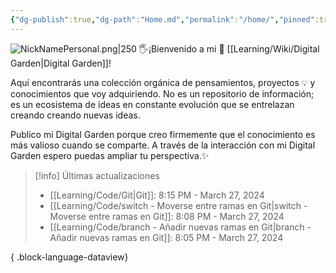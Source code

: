 ```yaml
---
{"dg-publish":true,"dg-path":"Home.md","permalink":"/home/","pinned":true,"tags":["gardenEntry"],"created":"2024-01-25T19:06","updated":"2024-03-16T16:28"}
---
```


![NickNamePersonal.png|250](/img/user/Engine/Attachments/NickNamePersonal.png)
🖐️¡Bienvenido a mi 🌱 [[Learning/Wiki/Digital Garden\|Digital Garden]]!

Aquí encontrarás una colección orgánica de pensamientos, proyectos 💡 y conocimientos que voy adquiriendo. No es un repositorio de información; es un ecosistema de ideas en constante evolución que se entrelazan creando creando nuevas ideas.

Publico mi Digital Garden porque creo firmemente que el conocimiento es más valioso cuando se comparte. A través de la interacción con mi Digital Garden espero puedas ampliar tu perspectiva.✨

> [!info] Últimas actualizaciones
>  - [[Learning/Code/Git\|Git]]: 8:15 PM - March 27, 2024
> - [[Learning/Code/switch - Moverse entre ramas en Git\|switch - Moverse entre ramas en Git]]: 8:08 PM - March 27, 2024
> - [[Learning/Code/branch - Añadir nuevas ramas en Git\|branch - Añadir nuevas ramas en Git]]: 8:05 PM - March 27, 2024
> 
{ .block-language-dataview}
